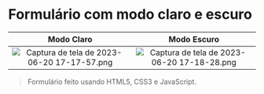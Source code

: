 # Formulário com modo claro e escuro

| Modo Claro | Modo Escuro |
|:----------:|:-----------:|
|![Captura de tela de 2023-06-20 17-17-57.png](../_resources/Captura%20de%20tela%20de%202023-06-20%2017-17-57.png)|![Captura de tela de 2023-06-20 17-18-28.png](../_resources/Captura%20de%20tela%20de%202023-06-20%2017-18-28.png)|

> Formulário feito usando HTML5, CSS3 e JavaScript.